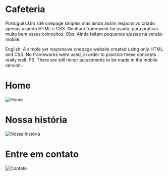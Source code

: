 # Cafeteria
Português:Um site onepage simples mas ainda assim responsivo criado apenas usando HTML e CSS. Nenhum framework foi usado, para praticar muito bem esses coinceitos. Obs: Ainda faltam pequenos ajustes na versão mobile.

English: A simple yet responsive onepage website created using only HTML and CSS. No frameworks were used, in order to practice these concepts really well. PS: There are still minor adjustments to be made in the mobile version.

# Home  
![Home](https://github.com/user-attachments/assets/111dd005-b20c-42e4-820d-ada4c656a22e)

# Nossa história  
![Nossa história](https://github.com/user-attachments/assets/39e52ca5-5a6c-4acf-94eb-f34e7bfd7a59)

# Entre em contato  
![Contato](https://github.com/user-attachments/assets/c04f87d3-e2f3-4995-af39-d04bcaf52e38)
